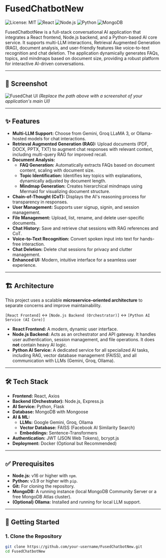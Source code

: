 # FusedChatbotNew

![License: MIT](https://img.shields.io/badge/License-MIT-yellow.svg)
![React](https://img.shields.io/badge/React-20232A?style=for-the-badge&logo=react&logoColor=61DAFB)
![Node.js](https://img.shields.io/badge/Node.js-339933?style=for-the-badge&logo=nodedotjs&logoColor=white)
![Python](https://img.shields.io/badge/Python-3776AB?style=for-the-badge&logo=python&logoColor=white)
![MongoDB](https://img.shields.io/badge/MongoDB-47A248?style=for-the-badge&logo=mongodb&logoColor=white)

FusedChatbotNew is a full-stack conversational AI application that integrates a React frontend, Node.js backend, and a Python-based AI core service. It supports multi-LLM interactions, Retrieval Augmented Generation (RAG), document analysis, and user-friendly features like voice-to-text recognition and chat deletion. The application dynamically generates FAQs, topics, and mindmaps based on document size, providing a robust platform for interactive AI-driven conversations.

---

## 📸 Screenshot

![FusedChat UI](path/to/your/screenshot.png)
*(Replace the path above with a screenshot of your application's main UI)*

---

## ✨ Features

*   **Multi-LLM Support:** Choose from Gemini, Groq LLaMA 3, or Ollama-hosted models for chat interactions.
*   **Retrieval Augmented Generation (RAG):** Upload documents (PDF, DOCX, PPTX, TXT) to augment chat responses with relevant context, including multi-query RAG for improved recall.
*   **Document Analysis:**
    *   **FAQ Generation:** Automatically extracts FAQs based on document content, scaling with document size.
    *   **Topic Identification:** Identifies key topics with explanations, dynamically adjusted by document length.
    *   **Mindmap Generation:** Creates hierarchical mindmaps using Mermaid for visualizing document structure.
*   **Chain-of-Thought (CoT):** Displays the AI's reasoning process for transparency in responses.
*   **User Management:** Supports user signup, signin, and session management.
*   **File Management:** Upload, list, rename, and delete user-specific documents.
*   **Chat History:** Save and retrieve chat sessions with RAG references and CoT.
*   **Voice-to-Text Recognition:** Convert spoken input into text for hands-free interaction.
*   **Chat Deletion:** Delete chat sessions for privacy and clutter management.
*   **Enhanced UI:** Modern, intuitive interface for a seamless user experience.

---

## 🏗️ Architecture

This project uses a scalable **microservice-oriented architecture** to separate concerns and improve maintainability.

`[React Frontend]` ↔️ `[Node.js Backend (Orchestrator)]` ↔️ `[Python AI Service (AI Core)]`

*   **React Frontend:** A modern, dynamic user interface.
*   **Node.js Backend:** Acts as an orchestrator and API gateway. It handles user authentication, session management, and file operations. It does **not** contain heavy AI logic.
*   **Python AI Service:** A dedicated service for all specialized AI tasks, including RAG, vector database management (FAISS), and all communication with LLMs (Gemini, Groq, Ollama).

---

## 🛠️ Tech Stack

*   **Frontend:** React, Axios
*   **Backend (Orchestrator):** Node.js, Express.js
*   **AI Service:** Python, Flask
*   **Database:** MongoDB with Mongoose
*   **AI & ML:**
    *   **LLMs:** Google Gemini, Groq, Ollama
    *   **Vector Database:** FAISS (Facebook AI Similarity Search)
    *   **Embeddings:** Sentence-Transformers
*   **Authentication:** JWT (JSON Web Tokens), bcrypt.js
*   **Deployment:** Docker (Optional but Recommended)

---

## ✅ Prerequisites

*   **Node.js:** v16 or higher with `npm`.
*   **Python:** v3.9 or higher with `pip`.
*   **Git:** For cloning the repository.
*   **MongoDB:** A running instance (local MongoDB Community Server or a free MongoDB Atlas cluster).
*   **(Optional) Ollama:** Installed and running for local LLM support.

---

## 🚀 Getting Started

### 1. Clone the Repository

```bash
git clone https://github.com/your-username/FusedChatbotNew.git
cd FusedChatbotNew
